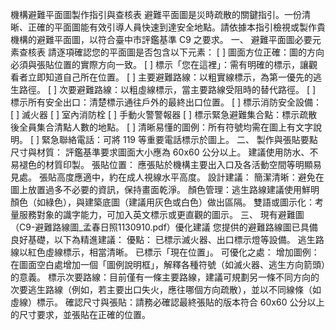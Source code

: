 機構避難平面圖製作指引與查核表
避難平面圖是災時疏散的關鍵指引。一份清晰、正確的平面圖能有效引導人員快速到達安全地點。請依據本指引檢視或製作貴機構的避難平面圖，以符合臺中市評鑑基準 C9 之要求。
一、 避難平面圖必要元素查核表
請逐項確認您的平面圖是否包含以下元素：
[ ] 圖面方位正確：圖的方向必須與張貼位置的實際方向一致。
[ ] 標示「您在這裡」：需有明確的標示，讓觀看者立即知道自己所在位置。
[ ] 主要避難路線：以粗實線標示，為第一優先的逃生路徑。
[ ] 次要避難路線：以粗虛線標示，當主要路線受阻時的替代路徑。
[ ] 標示所有安全出口：清楚標示通往戶外的最終出口位置。
[ ] 標示消防安全設備：
[ ] 滅火器
[ ] 室內消防栓
[ ] 手動火警警報器
[ ] 標示緊急避難集合點：標示疏散後全員集合清點人數的地點。
[ ] 清晰易懂的圖例：所有符號均需在圖上有文字說明。
[ ] 緊急聯絡電話：可將 119 等重要電話標示於圖上。
二、 製作與張貼要點
尺寸與材質：
評鑑基準要求圖面大小應為 60x60 公分以上。
建議使用防水、不易褪色的材質印製。
張貼位置：
應張貼於機構主要出入口及各活動空間等明顯易見處。
張貼高度應適中，約在成人視線水平高度。
設計建議：
簡潔清晰：避免在圖上放置過多不必要的資訊，保持畫面乾淨。
顏色管理：逃生路線建議使用鮮明顏色（如綠色），與建築底圖（建議用灰色或白色）做出區隔。
雙語或圖示化：考量服務對象的識字能力，可加入英文標示或更直觀的圖示。
三、 現有避難圖（C9-避難路線圖_孟春日照1130910.pdf）優化建議
您提供的避難路線圖已具備良好基礎，以下為精進建議：
優點：
已標示滅火器、出口標示燈等設備。
逃生路線以紅色虛線標示，相當清晰。
已標示「現在位置」。
可優化之處：
增加圖例：在圖面空白處增加一個「圖例說明框」，解釋各種符號（如滅火器、逃生方向箭頭）的意義。
標示次要路線：目前僅有一條主要路線，建議可規劃另一條不同方向的次要逃生路線（例如，若主要出口失火，應往哪個方向疏散），並以不同線條（如虛線）標示。
確認尺寸與張貼：請務必確認最終張貼的版本符合 60x60 公分以上的尺寸要求，並張貼在正確的位置。